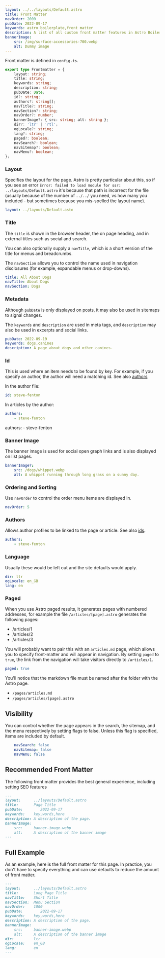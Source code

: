 ```yaml
---
layout: ../../layouts/Default.astro
title: Front Matter
navOrder: 2000
pubDate: 2022-09-17
keywords: astro boilerplate,front matter
description: A list of all custom front matter features in Astro Boilerplate.
bannerImage:
    src: /img/surface-accessories-700.webp
    alt: Dummy image
---
```


Front matter is defined in `config.ts`.

```typescript
export type Frontmatter = {
	layout: string;
	title: string;
	keywords: string;
	description: string;
	pubDate: Date;
	id?: string;
	authors?: string[];
	navTitle?: string;
	navSection?: string;
	navOrder?: number;
	bannerImage?: { src: string; alt: string };
	dir?: 'ltr' | 'rtl';
	ogLocale?: string;
	lang?: string;
	paged?: boolean;
	navSearch?: boolean;
	navSitemap?: boolean;
	navMenu?: boolean;
};
```

### Layout

Specifies the layout for the page. Astro is pretty particular about this, so if you see an error `Error: failed to load module for ssr: ../layouts/Default.astro` it's because that path is incorrect for the file (usually because of the number of `../../` you need, vs how many you included - but sometimes because you mis-spelled the layout name).

```yaml
layout: ../layouts/Default.asto
```

### Title

The `title` is shown in the browser header, the on page heading, and in external titles such as social and search.

You can also optionally supply a `navTitle`, which is a short version of the title for menus and breadcrumbs.

The `navSection` allows you to control the name used in navigation disclosures (for example, expandable menus or drop-downs).

```yaml
title: All About Dogs
navTitle: About Dogs
navSection: Dogs
```

### Metadata

Although `pubDate` is only displayed on posts, it may also be used in sitemaps to signal changes.

The `keywords` and `description` are used in meta tags, and `description` may also be used in excerpts and social links.

```yaml
pubDate: 2022-09-19
keywords: dogs,canines
description: A page about dogs and other canines.
```

### Id

This is used where an item needs to be found by key. For example, if you specify an author, the author will need a matching id. See also [authors](#authors)

In the author file:

```yaml
id: steve-fenton
```

In articles by the author:

```yaml
authors:
	- steve-fenton
```
authors:
    - steve-fenton
### Banner Image

The banner image is used for social open graph links and is also displayed on list pages.

```yaml
bannerImage?:
	src: /dogs/whippet.webp
	alt: A whippet running through long grass on a sunny day.
```

### Ordering and Sorting

Use `navOrder` to control the order menu items are displayed in.

```yaml
navOrder: 5
```

### Authors

Allows author profiles to be linked to the page or article. See also [ids](#id).

```yaml
authors:
    - steve-fenton
```

### Language

Usually these would be left out and the site defaults would apply.

```yaml
dir: ltr
ogLocale: en_GB
lang: en
```

### Paged

When you use Astro paged results, it generates pages with numbered addresses, for example the file `/articles/[page].astro` generates the following pages:

- /articles/1
- /articles/2
- /articles/3

You will probably want to pair this with an `articles.md` page, which allows you to specify front-matter and will appear in navigation. By setting `paged` to `true`, the link from the navigation will take visitors directly to `/articles/1`.

```yaml
paged: true
```

You'll notice that the markdown file must be named after the folder with the Astro page.

- `/pages/articles.md`
- `/pages/articles/[page].astro`

## Visibility

You can control whether the page appears in the search, the sitemap, and the menu respectively by setting flags to false. Unless this flag is specified, items are included by default.

```yaml
	navSearch: false
	navSitemap: false
	navMenu: false
```

## Recommended Front Matter

The following front matter provides the best general experience, including setting SEO features

```markdown
---
layout:      ../layouts/Default.astro
title:       Page Title
pubDate:        2022-09-17
keywords:    key,words,here
description: A description of the page.
bannerImage:
    src:     banner-image.webp
    alt:     A description of the banner image
---
```

## Full Example

As an example, here is the full front matter for this page. In practice, you don't have to specify everything and can use defaults to reduce the amount of front matter.

```markdown
---
layout:      ../layouts/Default.astro
title:       Long Page Title
navTitle:    Short Title
navSection:  Menu Section
navOrder:    1000
pubDate:        2022-09-17
keywords:    key,words,here
description: A description of the page.
bannerImage:
    src:     banner-image.webp
    alt:     A description of the banner image
dir:         ltr
ogLocale:    en_GB
lang:        en
---
```